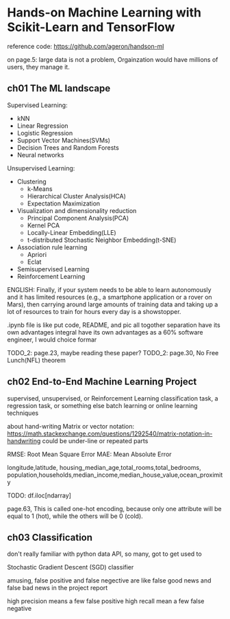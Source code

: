 Hands-on Machine Learning with Scikit-Learn and TensorFlow
================================================================================

reference code: https://github.com/ageron/handson-ml

on page.5:
large data is not a problem, Orgainzation would have millions of users, they manage it.

ch01 The ML landscape
--------------------------------------------------------------------------------

Supervised Learning:
- kNN
- Linear Regression
- Logistic Regression
- Support Vector Machines(SVMs)
- Decision Trees and Random Forests
- Neural networks

Unsupervised Learning:
- Clustering
    + k-Means
    + Hierarchical Cluster Analysis(HCA)
    + Expectation Maximization
- Visualization and dimensionality reduction
    + Principal Component Analysis(PCA)
    + Kernel PCA
    + Locally-Linear Embedding(LLE)
    + t-distributed Stochastic Neighbor Embedding(t-SNE)
- Association rule learning
    + Apriori
    + Eclat
- Semisupervised Learning
- Reinforcement Learning

ENGLISH: Finally, if your system needs to be able to learn autonomously and it has limited resources (e.g., a smartphone application or a rover on Mars), then carrying around large amounts of training data and taking up a lot of resources to train for hours every day is a showstopper.

.ipynb file is like put code, README, and pic all togother
separation have its own advantages
integral have its own advantages
as a 60% software engineer, I would choice formar

TODO_2: page.23, maybe reading these paper?
TODO_2: page.30, No Free Lunch(NFL) theorem

ch02 End-to-End Machine Learning Project
--------------------------------------------------------------------------------
supervised, unsupervised, or Reinforcement Learning
classification task, a regression task, or something else
batch learning or online learning techniques

about hand-writing Matrix or vector notation: https://math.stackexchange.com/questions/1292540/matrix-notation-in-handwriting
could be under-line or repeated parts

RMSE: Root Mean Square Error
MAE: Mean Absolute Error

longitude,latitude,
housing_median_age,total_rooms,total_bedrooms,
population,households,median_income,median_house_value,ocean_proximity

TODO: df.iloc[ndarray]

page.63, This is called one-hot encoding, because only one attribute will be equal to 1 (hot), while the others will be 0 (cold).

ch03 Classification
--------------------------------------------------------------------------------
don't really familiar with python data API, so many, got to get used to

Stochastic Gradient Descent (SGD) classifier

amusing, false positive and false negective are like
false good news and false bad news in the project report

high precision means a few false positive
high recall mean a few false negative
